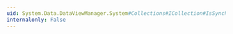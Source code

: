 ```yaml
---
uid: System.Data.DataViewManager.System#Collections#ICollection#IsSynchronized
internalonly: False
---
```

